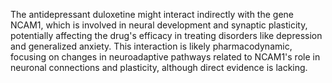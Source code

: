 The antidepressant duloxetine might interact indirectly with the gene NCAM1, which is involved in neural development and synaptic plasticity, potentially affecting the drug's efficacy in treating disorders like depression and generalized anxiety. This interaction is likely pharmacodynamic, focusing on changes in neuroadaptive pathways related to NCAM1's role in neuronal connections and plasticity, although direct evidence is lacking.